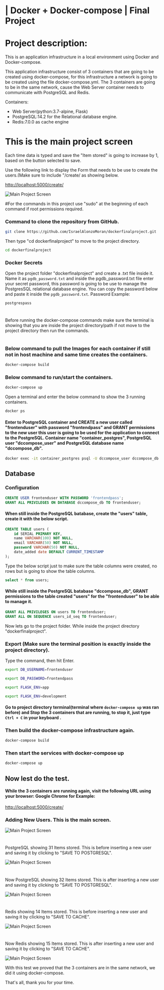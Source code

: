 # | Docker + Docker-compose | Final Project
# Project description:
This is an application infrastructure in a local environment using Docker and Docker-compose.

This application infrastructure consist of 3 containers that are going to be created using docker-compose, for this infrastructure a network is going to be created using the file docker-compose.yml. The 3 containers are going to be in the same network, cause the Web Server container needs to communicate with PostgreSQL and Redis.

Containers: 
* Web Server(python:3.7-alpine, Flask)
* PostgreSQL:14.2 for the Relational database engine.
* Redis:7.0.0 as cache engine
# This is the main project screen
Each time data is typed and save the "Item stored" is going to increase by 1, based on the button selected to save.

Use the following link to display the Form that needs to be use to
create the users.(Make sure to include "/create/ as showing below.

[http://localhost:5000/create/](http://localhost:5000/create/)

![Main Project Screen](./images/main.PNG)

#For the commands in this project use "sudo" at the beginning of each command if root permissions required.
### Command to clone the repository from GitHub.
```bash
git clone https://github.com/IsraelAlonzoMoran/dockerfinalproject.git

```
Then type "cd dockerfinalproject" to move to the project directory.
```bash
cd dockerfinalproject

```
### Docker Secrets
Open the project folder "dockerfinalproject" and create a .txt file inside it. Name it as `pgdb_password.txt` and inside the pgdb_password.txt file enter your secret password, this password is going to be use to manage the PostgresSQL relational database engine. You can copy the password below and paste it inside the `pgdb_password.txt`. Password Example:

```bash
postgrespass
```

#
Before running the docker-compose commands make sure the terminal is showing that you are inside the project directory/path if not move to the project directory then run the commands.
#
### Below command to pull the Images for each container if still not in host machine and same time creates the containers.
```bash
docker-compose build

```
### Below command to run/start the containers.
```bash
docker-compose up

```
Open a terminal and enter the below command to show the 3 running containers.

```bash
docker ps

```

#### Enter to PostgreSQL container and CREATE a new user called "frontenduser" with password "frontendpass" and GRANT permissions to the new user this user is going to be used for the application to connect to the PostgreSQL. Container name "container_postgres", PostgreSQL user "dccompose_user" and PostgreSQL database name "dccompose_db".

```bash
docker exec -it container_postgres psql -U dccompose_user dccompose_db
``` 

## Database
### Configuration
```sql
CREATE USER frontenduser WITH PASSWORD 'frontendpass';
GRANT ALL PRIVILEGES ON DATABASE dccompose_db TO frontenduser;
```
#### When still inside the PostgreSQL batabase, create the "users" table, create it with the below script.

```sql
CREATE TABLE users ( 
    id SERIAL PRIMARY KEY,
    name VARCHAR(100) NOT NULL,
    email VARCHAR(50) NOT NULL,
    password VARCHAR(50) NOT NULL,
    date_added date DEFAULT CURRENT_TIMESTAMP
);
```
Type the below script just to make sure the table columns were created, no rows but is going to show the table columns.
```sql
select * from users;

```
#### While still inside the PostgreSQL batabase "dccompose_db", GRANT permissions to the table created "users" for the "frontenduser" to be able to manage it.

```sql
GRANT ALL PRIVILEGES ON users TO frontenduser;
GRANT ALL ON SEQUENCE users_id_seq TO frontenduser;
```
Now lets go to the project folder. While inside the project directory "dockerfinalproject".
### Export (Make sure the terminal position is exactly inside the project directory).
Type the command, then hit Enter.
```bash
export DB_USERNAME=frontenduser
```
```bash
export DB_PASSWORD=frontendpass
```
```bash
export FLASK_ENV=app
```
```bash
export FLASK_ENV=development
```

#### Go to project directory terminal(terminal where `docker-compose up` was ran before) and Stop the 3 containers that are running, to stop it, just type `Ctrl + C` in your keyboard .
### Then build the docker-compose infrastructure again.
```bash
docker-compose build
```
### Then start the services with docker-compose up
```bash
docker-compose up
```
## Now lest do the test.
#### While the 3 containers are running again, visit the following URL using your browser: Google Chrome for Example:
[http://localhost:5000/create/](http://localhost:5000/create/)

### Adding New Users. This is the main screen.
![Main Project Screen](./images/main.PNG)

#
PostgreSQL showing 31 Items stored. This is before inserting a new user and saving it by clicking to "SAVE  TO POSTGRESQL".

![Main Project Screen](./images/BeforePostgreSQLinsert.PNG)
#
Now PostgreSQL showing 32 Items stored. This is after inserting a new user and saving it by clicking to "SAVE  TO POSTGRESQL".

![Main Project Screen](./images/AfterPostgresSQLinsert.PNG)
#
Redis showing 14 Items stored. This is before inserting a new user and saving it by clicking to "SAVE  TO CACHE".

![Main Project Screen](./images/BeforeCacheinsert.PNG)
#
Now Redis showing 15 Items stored. This is after inserting a new user and saving it by clicking to "SAVE  TO CACHE".

![Main Project Screen](./images/AfterCacheinsert.PNG)

With this test we proved that the 3 containers are in the same network, we did it using docker-compose.

That's all, thank you for your time.